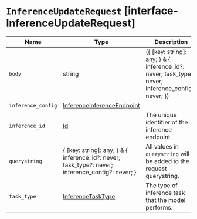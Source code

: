 # `InferenceUpdateRequest` [interface-InferenceUpdateRequest]

| Name | Type | Description |
| - | - | - |
| `body` | string | ({ [key: string]: any; } & { inference_id?: never; task_type?: never; inference_config?: never; }) | All values in `body` will be added to the request body. |
| `inference_config` | [InferenceInferenceEndpoint](./InferenceInferenceEndpoint.md) | &nbsp; |
| `inference_id` | [Id](./Id.md) | The unique identifier of the inference endpoint. |
| `querystring` | { [key: string]: any; } & { inference_id?: never; task_type?: never; inference_config?: never; } | All values in `querystring` will be added to the request querystring. |
| `task_type` | [InferenceTaskType](./InferenceTaskType.md) | The type of inference task that the model performs. |
